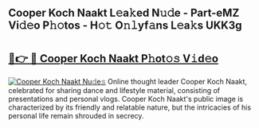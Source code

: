 ## Cooper Koch Naakt L𝚎a𝚔ed N𝚞𝚍e - Part-eMZ Vi𝚍𝚎o P𝚑𝚘tos - H𝚘𝚝 O𝚗𝚕yf𝚊ns L𝚎a𝚔s UKK3g

# <h2><a href="http://kfc68bc.oniu.top/?m=Cooper+Koch+Naakt">🔗👉 🔴 Cooper Koch Naakt P𝚑ot𝚘𝚜 V𝚒d𝚎o</a></h2>

[![Cooper Koch Naakt Nu𝚍e𝚜](https://i.imgur.com/0qMVB7G.gif)](http://kfc68bc.oniu.top/?m=Cooper+Koch+Naakt)
Online thought leader Cooper Koch Naakt, celebrated for sharing dance and lifestyle material, consisting of presentations and personal vlogs. Cooper Koch Naakt's public image is characterized by its friendly and relatable nature, but the intricacies of his personal life remain shrouded in secrecy.  
